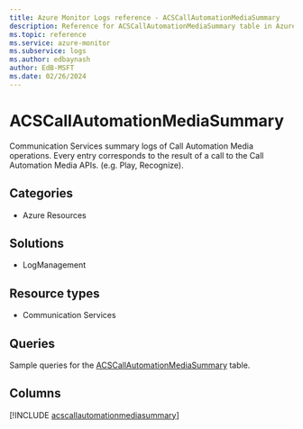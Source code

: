 ```yaml
---
title: Azure Monitor Logs reference - ACSCallAutomationMediaSummary
description: Reference for ACSCallAutomationMediaSummary table in Azure Monitor Logs.
ms.topic: reference
ms.service: azure-monitor
ms.subservice: logs
ms.author: edbaynash
author: EdB-MSFT
ms.date: 02/26/2024
---
```


# ACSCallAutomationMediaSummary

Communication Services summary logs of Call Automation Media operations. Every entry corresponds to the result of a call to the Call Automation Media APIs. (e.g. Play, Recognize).


## Categories

- Azure Resources

## Solutions

- LogManagement

## Resource types

- Communication Services

## Queries

 Sample queries for the [ACSCallAutomationMediaSummary](../queries/acscallautomationmediasummary.md) table.


## Columns
  
[!INCLUDE [acscallautomationmediasummary](.././tables/includes/acscallautomationmediasummary-include.md)]
